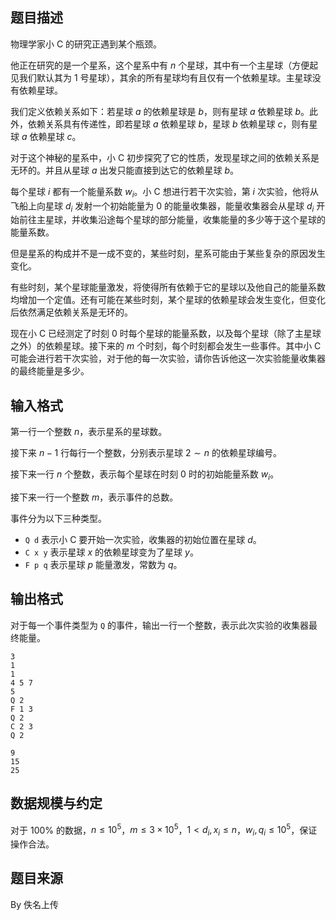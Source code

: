 ## 题目描述

物理学家小 C 的研究正遇到某个瓶颈。

他正在研究的是一个星系，这个星系中有 $n$ 个星球，其中有一个主星球（方便起见我们默认其为 $1$ 号星球），其余的所有星球均有且仅有一个依赖星球。主星球没有依赖星球。

我们定义依赖关系如下：若星球 $a$ 的依赖星球是 $b$，则有星球 $a$ 依赖星球 $b$。此外，依赖关系具有传递性，即若星球 $a$ 依赖星球 $b$，星球 $b$ 依赖星球 $c$，则有星球 $a$ 依赖星球 $c$。

对于这个神秘的星系中，小 C 初步探究了它的性质，发现星球之间的依赖关系是无环的。并且从星球 $a$ 出发只能直接到达它的依赖星球 $b$。

每个星球 $i$ 都有一个能量系数 $w_i$。小 C 想进行若干次实验，第 $i$ 次实验，他将从飞船上向星球 $d_i$ 发射一个初始能量为 $0$ 的能量收集器，能量收集器会从星球 $d_i$ 开始前往主星球，并收集沿途每个星球的部分能量，收集能量的多少等于这个星球的能量系数。

但是星系的构成并不是一成不变的，某些时刻，星系可能由于某些复杂的原因发生变化。

有些时刻，某个星球能量激发，将使得所有依赖于它的星球以及他自己的能量系数均增加一个定值。还有可能在某些时刻，某个星球的依赖星球会发生变化，但变化后依然满足依赖关系是无环的。

现在小 C 已经测定了时刻 $0$ 时每个星球的能量系数，以及每个星球（除了主星球之外）的依赖星球。接下来的 $m$ 个时刻，每个时刻都会发生一些事件。其中小 C 可能会进行若干次实验，对于他的每一次实验，请你告诉他这一次实验能量收集器的最终能量是多少。

## 输入格式

第一行一个整数 $n$，表示星系的星球数。

接下来 $n-1$ 行每行一个整数，分别表示星球 $2 \sim n$ 的依赖星球编号。

接下来一行 $n$ 个整数，表示每个星球在时刻 $0$ 时的初始能量系数 $w_i$。

接下来一行一个整数 $m$，表示事件的总数。

事件分为以下三种类型。

- `Q d` 表示小 C 要开始一次实验，收集器的初始位置在星球 $d$。
- `C x y` 表示星球 $x$ 的依赖星球变为了星球 $y$。
- `F p q` 表示星球 $p$ 能量激发，常数为 $q$。

## 输出格式

对于每一个事件类型为 `Q` 的事件，输出一行一个整数，表示此次实验的收集器最终能量。

```input1
3
1
1
4 5 7
5
Q 2
F 1 3
Q 2
C 2 3
Q 2
```

```output1
9
15
25
```

## 数据规模与约定

对于 $100\%$ 的数据，$n \le 10^5$，$m \le 3 \times 10^5$，$1<d_i,x_i \le n$，$w_i,q_i \le 10^5$，保证操作合法。

## 题目来源

By 佚名上传



